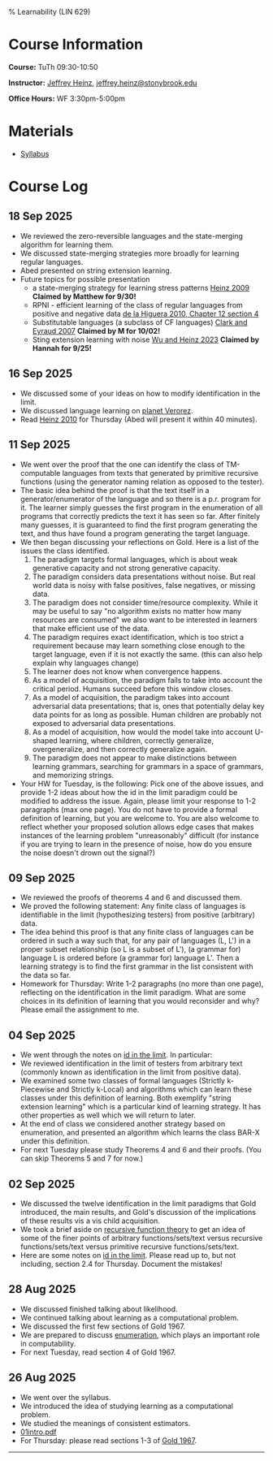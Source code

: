 % Learnability (LIN 629)

# Course Information

**Course:** TuTh 09:30-10:50

**Instructor:** [Jeffrey Heinz](http://jeffreyheinz.net/), [jeffrey.heinz@stonybrook.edu](mailto:jeffrey.heinz@stonybrook.edu)

**Office Hours:** WF 3:30pm-5:00pm

# Materials

* [Syllabus](materials/learnability-LIN629-25F-Heinz.pdf)

# Course Log

## 18 Sep 2025

* We reviewed the zero-reversible languages and the state-merging
  algorithm for learning them.
* We discussed state-merging strategies more broadly for learning
  regular languages.
* Abed presented on string extension learning.
* Future topics for possible presentation
  - a state-merging strategy for learning stress patterns [Heinz
    2009](https://www.jeffreyheinz.net/papers/Heinz-2009-RLLSP.pdf)
    **Claimed by Matthew for 9/30!**
  - RPNI - efficient learning of the class of regular languages from
    positive and negative data [de la Higuera 2010, Chapter 12 section
    4](materials/delaHiguera2010.pdf)
  - Substitutable languages (a subclass of CF languages) [Clark and
    Eyraud
    2007](https://www.jmlr.org/papers/volume8/clark07a/clark07a.pdf)
    **Claimed by M for 10/02!**
  - Sting extension learning with noise [Wu and Heinz
    2023](https://proceedings.mlr.press/v217/wu23a/wu23a.pdf)
    **Claimed by Hannah for 9/25!**  <!-- - Distributional learning
    more generally []() --> <!-- - Efficiency Concerns [Eyraud et
    al. 2014]() -->


## 16 Sep 2025

* We discussed some of your ideas on how to modify identification in the limit.
* We discussed language learning on [planet
  Verorez](materials/04verorez.pdf).
* Read [Heinz 2010](https://aclanthology.org/P10-1092/) for Thursday
  (Abed will present it within 40 minutes).

## 11 Sep 2025

* We went over the proof that the one can identify the class of
  TM-computable languages from texts that generated by primitive
  recursive functions (using the generator naming relation as opposed
  to the tester).
* The basic idea behind the proof is that the text itself in a
  generator/enumerator of the language and so there is a p.r. program
  for it. The learner simply guesses the first program in the
  enumeration of all programs that correctly predicts the text it has
  seen so far. After finitely many guesses, it is guaranteed to find
  the first program generating the text, and thus have found a program
  generating the target language.
* We then began discussing your reflections on Gold. Here is a list of
  the issues the class identified.
  1. The paradigm targets formal languages, which is about weak
     generative capacity and not strong generative capacity.
  2. The paradigm considers data presentations without noise. But real
     world data is noisy with false positives, false negatives, or
     missing data.
  3. The paradigm does not consider time/resource complexity. While it
     may be useful to say "no algorithm exists no matter how many
     resources are consumed" we also want to be interested in learners
     that make efficient use of the data.
  4. The paradigm requires exact identification, which is too strict a
     requirement because may learn something close enough to the
     target language, even if it is not exactly the same. (this can
     also help explain why languages change)
  5. The learner does not know when convergence happens.
  6. As a model of acquisition, the paradigm fails to take into
     account the critical period. Humans succeed before this window
     closes.
  7. As a model of acquisition, the paradigm takes into account
     adversarial data presentations; that is, ones that potentially
     delay key data points for as long as possible. Human children are
     probably not exposed to adversarial data presentations.
  8. As a model of acquisition, how would the model take into account
     U-shaped learning, where children, correctly generalize,
     overgeneralize, and then correctly generalize again.
  9. The paradigm does not appear to make distinctions between
     learning grammars, searching for grammars in a space of grammars,
     and memorizing strings.
* Your HW for Tuesday, is the following: Pick one of the above issues,
  and provide 1-2 ideas about how the id in the limit paradigm could
  be modified to address the issue. Again, please limit your response
  to 1-2 paragraphs (max one page). You do not have to provide a
  formal definition of learning, but you are welcome to. You are also
  welcome to reflect whether your proposed solution allows edge cases
  that makes instances of the learning problem "unreasonably"
  difficult (for instance if you are trying to learn in the presence
  of noise, how do you ensure the noise doesn't drown out the signal?)

## 09 Sep 2025

* We reviewed the proofs of theorems 4 and 6 and discussed them.
* We proved the following statement: Any finite class of languages is
  identifiable in the limit (hypothesizing testers) from positive
  (arbitrary) data.
* The idea behind this proof is that any finite class of languages can
  be ordered in such a way such that, for any pair of languages (L,
  L') in a proper subset relationship (so L is a subset of L'), (a
  grammar for) language L is ordered before (a grammar for) language
  L'. Then a learning strategy is to find the first grammar in the
  list consistent with the data so far. 
* Homework for Thursday: Write 1-2 paragraphs (no more than one page),
  reflecting on the identification in the limit paradigm. What are
  some choices in its definition of learning that you would reconsider
  and why? Please email the assignment to me.

<!-- * Time permitting, we considered the learnability of languages spoken -->
<!--   on the planet [Verorez](materials/04verorez.pdf). -->
<!-- * For Thursday, begin reading [chapter 3](materials/HdlHvZ2015.pdf) on -->
<!--   state-merging. -->


## 04 Sep 2025

* We went through the notes on [id in the
  limit](materials/03idlimit.pdf). In particular:
* We reviewed identification in the limit of testers from arbitrary
  text (commonly known as identification in the limit from positive
  data).
* We examined some two classes of formal languages (Strictly
  k-Piecewise and Strictly k-Local) and algorithms which can learn
  these classes under this definition of learning. Both exemplify
  "string extension learning" which is a particular kind of learning
  strategy. It has other properties as well which we will return to later.
* At the end of class we considered another strategy based on
  enumeration, and presented an algorithm which learns the class BAR-X
  under this definition.
* For next Tuesday please study Theorems 4 and 6 and their
  proofs. (You can skip Theorems 5 and 7 for now.)

## 02 Sep 2025

* We discussed the twelve identification in the limit paradigms that
  Gold introduced, the main results, and Gold's discussion of the
  implications of these results vis a vis child acquisition.
* We took a brief aside on [recursive function
  theory](materials/recursive-function-theory.pdf) to get an idea of
  some of the finer points of arbitrary functions/sets/text versus
  recursive functions/sets/text versus primitive recursive
  functions/sets/text.
*  Here are some notes on [id in the
  limit](materials/03idlimit.pdf). Please read up to, but not
  including, section 2.4 for Thursday. Document the mistakes!

## 28 Aug 2025

* We discussed finished talking about likelihood.
* We continued talking about learning as a computational problem.
* We discussed the first few sections of Gold 1967.
* We are prepared to discuss [enumeration](materials/02enumeration.pdf),
  which plays an important role in computability.
* For next Tuesday, read section 4 of Gold 1967.

## 26 Aug 2025

* We went over the syllabus.
* We introduced the idea of studying learning as a computational problem.
* We studied the meanings of consistent estimators.
* [01intro.pdf](materials/01intro.pdf)
* For Thursday: please read sections 1-3 of [Gold
  1967](materials/Gold--1967--LanguageIdentificationInTheLimit.pdf).

-------------------------------------------------------------------------------
